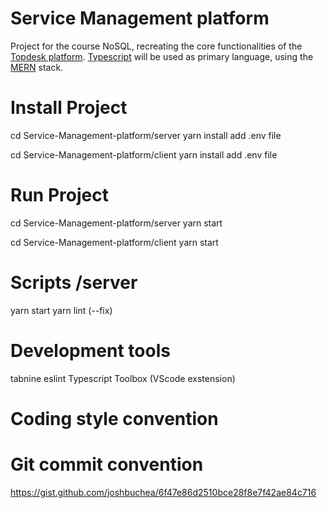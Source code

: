 # Service Management platform
 Project for the course NoSQL, recreating the core functionalities of the [Topdesk platform](https://topdesk.com). [Typescript](https://www.typescriptlang.org) will be used as primary language, using the [MERN](https://www.mongodb.com/mern-stack) stack. 

# Install Project
cd Service-Management-platform/server
yarn install 
add .env file

cd Service-Management-platform/client
yarn install
add .env file 

# Run Project
cd Service-Management-platform/server
yarn start 

cd Service-Management-platform/client
yarn start

# Scripts /server
yarn start
yarn lint (--fix)

# Development tools
tabnine
eslint
Typescript Toolbox (VScode exstension)

# Coding style convention 

# Git commit convention
https://gist.github.com/joshbuchea/6f47e86d2510bce28f8e7f42ae84c716




